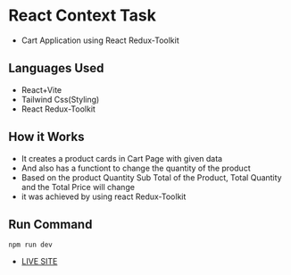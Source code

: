 # React Context Task
- Cart Application using React Redux-Toolkit

## Languages Used
- React+Vite
- Tailwind Css(Styling)
- React Redux-Toolkit

## How it Works
- It creates a product cards in Cart Page with given data
- And also has a functiont to change the quantity of the product 
- Based on the product Quantity Sub Total of the Product, Total Quantity and the Total Price will change 
- it was achieved by using react Redux-Toolkit

## Run Command
`npm run dev`

- [LIVE SITE](https://cart-redux-8161.netlify.app/)
